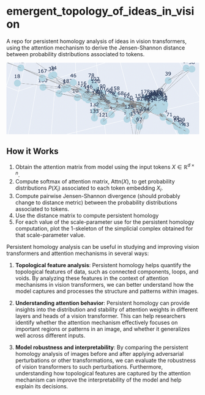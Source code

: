 # emergent_topology_of_ideas_in_vision
A repo for persistent homology analysis of ideas in vision transformers, using the attention mechanism to derive the Jensen-Shannon distance between probability distributions associated to tokens. 

![simplicial_complex_image.png](https://github.com/Amelie-Schreiber/emergent_topology_of_ideas_in_vision/blob/main/simplicial_complex_image.png)

## How it Works
1. Obtain the attention matrix from model using the input tokens $X \in \mathbb{R}^{d \times n}$.
2. Compute softmax of attention matrix, $\text{Attn}(X)$, to get probability distributions $P(X_i)$ associated to each token embedding $X_i$. 
3. Compute pairwise Jensen-Shannon divergence (should probably change to distance metric) between the probability distributions associated to tokens. 
4. Use the distance matrix to compute persistent homology
5. For each value of the scale-parameter use for the persistent homology computation, plot the $1$-skeleton of the simplicial complex obtained for that scale-parameter value. 

Persistent homology analysis can be useful in studying and improving vision transformers and attention mechanisms in several ways:

1. **Topological feature analysis**: Persistent homology helps quantify the topological features of data, such as connected components, loops, and voids. By analyzing these features in the context of attention mechanisms in vision transformers, we can better understand how the model captures and processes the structure and patterns within images.

2. **Understanding attention behavior**: Persistent homology can provide insights into the distribution and stability of attention weights in different layers and heads of a vision transformer. This can help researchers identify whether the attention mechanism effectively focuses on important regions or patterns in an image, and whether it generalizes well across different inputs.

3. **Model robustness and interpretability**: By comparing the persistent homology analysis of images before and after applying adversarial perturbations or other transformations, we can evaluate the robustness of vision transformers to such perturbations. Furthermore, understanding how topological features are captured by the attention mechanism can improve the interpretability of the model and help explain its decisions.
